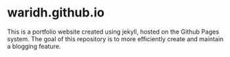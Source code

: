 # waridh.github.io

This is a portfolio website created using jekyll, hosted on the Github Pages
system. The goal of this repository is to more efficiently create and maintain
a blogging feature.
